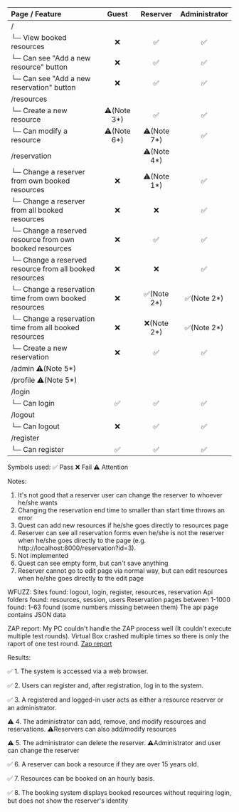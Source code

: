 | Page / Feature	| Guest |	Reserver | Administrator |
| :---         |     :---:      |     :---:      |     :---:      |
| /	| | | |		
| └─ View booked resources	| ❌	| ✅	| ✅ |
| └─ Can see "Add a new resource" button | ❌	| ✅	| ✅ |
| └─ Can see "Add a new reservation" button | ❌	| ✅	| ✅ |
| /resources	| | | |	
| └─ Create a new resource	| ⚠️(Note 3*)	| ✅	| ✅ |
| └─ Can modify a resource	| ⚠️(Note 6*)	| ⚠️(Note 7*)	| ✅ |
| /reservation	| | ⚠️(Note 4*) | |		
| └─ Change a reserver from own booked resources	| ❌	| ⚠️(Note 1*)	| ✅ |
| └─ Change a reserver from all booked resources	| ❌	| ❌	| ✅ |
| └─ Change a reserved resource from own booked resources	| ❌	| ✅	| ✅ |
| └─ Change a reserved resource from all booked resources	| ❌	| ❌	| ✅ |
| └─ Change a reservation time from own booked resources	| ❌	| ✅(Note 2*)	| ✅(Note 2*) |
| └─ Change a reservation time from all booked resources	| ❌	| ❌(Note 2*)	| ✅(Note 2*) |
| └─ Create a new reservation	| ❌ | ✅ | ✅ |
| /admin ⚠️(Note 5*)| | | |
| /profile ⚠️(Note 5*)| | | |		
| /login | | | |
| └─ Can login	| ✅ | ✅ | ✅ |
| /logout | | | |
| └─ Can logout	| ❌ | ✅ | ✅ |
| /register | | | |
| └─ Can register	| ✅ | ✅ | ✅ |

Symbols used:
✅ Pass
❌ Fail
⚠️ Attention

Notes:
1. It's not good that a reserver user can change the reserver to whoever he/she wants
2. Changing the reservation end time to smaller than start time throws an error
3. Quest can add new resources if he/she goes directly to resources page
4. Reserver can see all reservation forms even he/she is not the reserver when he/she goes directly to the page (e.g. http://localhost:8000/reservation?id=3). 
5. Not implemented
6. Quest can see empty form, but can't save anything
7. Reserver cannot go to edit page via normal way, but can edit resources when he/she goes directly to the edit page

WFUZZ:
Sites found: logout, login, register, resources, reservation
Api folders found: resources, session, users
Reservation pages between 1-1000 found: 1-63 found (some numbers missing between them)
The api page contains JSON data

ZAP report:
My PC couldn't handle the ZAP process well (It couldn't execute multiple test rounds). Virtual Box crashed multiple times so there is only the raport of one test round. 
[Zap report](https://github.com/liskomes/musical-waffle/blob/main/The%20Booking%20System%20Phase%203/Zap%20report.md)

Results:

✅ 1. The system is accessed via a web browser.

✅ 2. Users can register and, after registration, log in to the system.

✅ 3. A registered and logged-in user acts as either a resource reserver or an administrator.

⚠️ 4. The administrator can add, remove, and modify resources and reservations. ⚠️Reservers can also add/modify resources

⚠️ 5. The administrator can delete the reserver. ⚠️Administrator and user can change the reserver

✅ 6. A reserver can book a resource if they are over 15 years old.

✅ 7. Resources can be booked on an hourly basis.

✅ 8. The booking system displays booked resources without requiring login, but does not show the reserver's identity
